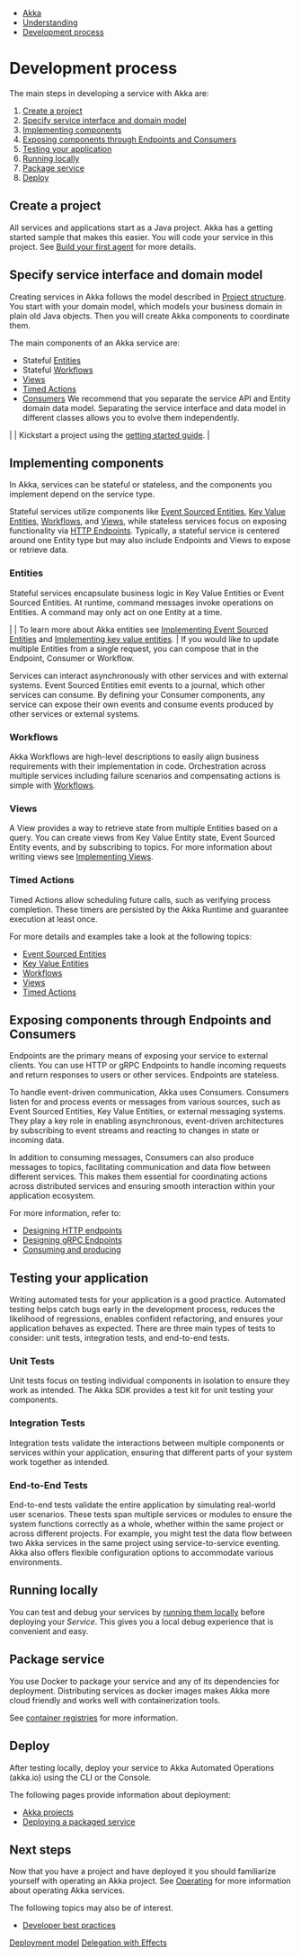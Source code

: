 <!-- <nav> -->
- [Akka](../index.html)
- [Understanding](index.html)
- [Development process](development-process.html)

<!-- </nav> -->

# Development process

The main steps in developing a service with Akka are:

1. [Create a project](about:blank#_create_a_project)
2. [Specify service interface and domain model](about:blank#_specify_service_interface_and_domain_model)
3. [Implementing components](about:blank#_implement_components)
4. [Exposing components through Endpoints and Consumers](about:blank#_endpoints)
5. [Testing your application](about:blank#_create_unit_tests)
6. [Running locally](about:blank#_run_locally)
7. [Package service](about:blank#_package_service)
8. [Deploy](about:blank#_deploy)

## <a href="about:blank#_create_a_project"></a> Create a project

All services and applications start as a Java project. Akka has a getting started sample that makes this easier. You will code your service in this project. See [Build your first agent](../getting-started/author-your-first-service.html) for more details.

## <a href="about:blank#_specify_service_interface_and_domain_model"></a> Specify service interface and domain model

Creating services in Akka follows the model described in [Project structure](architecture-model.html). You start with your domain model, which models your business domain in plain old Java objects. Then you will create Akka components to coordinate them.

The main components of an Akka service are:

- Stateful [Entities](../reference/glossary.html#entity)
- Stateful [Workflows](../reference/glossary.html#workflow)
- [Views](../reference/glossary.html#view)
- [Timed Actions](../reference/glossary.html#timed_action)
- [Consumers](../reference/glossary.html#consumer)
We recommend that you separate the service API and Entity domain data model. Separating the service interface and data model in different classes allows you to evolve them independently.

|  | Kickstart a project using the [getting started guide](../getting-started/author-your-first-service.html). |

## <a href="about:blank#_implement_components"></a> Implementing components

In Akka, services can be stateful or stateless, and the components you implement depend on the service type.

Stateful services utilize components like [Event Sourced Entities](../java/event-sourced-entities.html), [Key Value Entities](../java/key-value-entities.html), [Workflows](../java/workflows.html), and [Views](../java/views.html), while stateless services focus on exposing functionality via [HTTP Endpoints](../java/http-endpoints.html). Typically, a stateful service is centered around one Entity type but may also include Endpoints and Views to expose or retrieve data.

### <a href="about:blank#_entities"></a> Entities

Stateful services encapsulate business logic in Key Value Entities or Event Sourced Entities. At runtime, command messages invoke operations on Entities. A command may only act on one Entity at a time.

|  | To learn more about Akka entities see [Implementing Event Sourced Entities](../java/event-sourced-entities.html) and [Implementing key value entities](../java/key-value-entities.html). |
If you would like to update multiple Entities from a single request, you can compose that in the Endpoint, Consumer or Workflow.

Services can interact asynchronously with other services and with external systems. Event Sourced Entities emit events to a journal, which other services can consume. By defining your Consumer components, any service can expose their own events and consume events produced by other services or external systems.

### <a href="about:blank#_workflows"></a> Workflows

Akka Workflows are high-level descriptions to easily align business requirements with their implementation in code. Orchestration across multiple services including failure scenarios and compensating actions is simple with [Workflows](../java/workflows.html).

### <a href="about:blank#_views"></a> Views

A View provides a way to retrieve state from multiple Entities based on a query. You can create views from Key Value Entity state, Event Sourced Entity events, and by subscribing to topics. For more information about writing views see [Implementing Views](../java/views.html).

### <a href="about:blank#_timed_actions"></a> Timed Actions

Timed Actions allow scheduling future calls, such as verifying process completion. These timers are persisted by the Akka Runtime and guarantee execution at least once.

For more details and examples take a look at the following topics:

- [Event Sourced Entities](../java/event-sourced-entities.html)
- [Key Value Entities](../java/key-value-entities.html)
- [Workflows](../java/workflows.html)
- [Views](../java/views.html)
- [Timed Actions](../java/timed-actions.html)

## <a href="about:blank#_endpoints"></a> Exposing components through Endpoints and Consumers

Endpoints are the primary means of exposing your service to external clients. You can use HTTP or gRPC Endpoints to handle incoming requests and return responses to users or other services. Endpoints are stateless.

To handle event-driven communication, Akka uses Consumers. Consumers listen for and process events or messages from various sources, such as Event Sourced Entities, Key Value Entities, or external messaging systems. They play a key role in enabling asynchronous, event-driven architectures by subscribing to event streams and reacting to changes in state or incoming data.

In addition to consuming messages, Consumers can also produce messages to topics, facilitating communication and data
flow between different services. This makes them essential for coordinating actions across distributed services and ensuring smooth interaction within your application ecosystem.

For more information, refer to:

- [Designing HTTP endpoints](../java/http-endpoints.html)
- [Designing gRPC Endpoints](../java/grpc-endpoints.html)
- [Consuming and producing](../java/consuming-producing.html)

## <a href="about:blank#_create_unit_tests"></a> Testing your application

Writing automated tests for your application is a good practice. Automated testing helps catch bugs early in the development process, reduces the likelihood of regressions, enables confident refactoring, and ensures your application behaves as expected. There are three main types of tests to consider: unit tests, integration tests, and end-to-end tests.

### <a href="about:blank#_unit_tests"></a> Unit Tests

Unit tests focus on testing individual components in isolation to ensure they work as intended. The Akka SDK provides a test kit for unit testing your components.

### <a href="about:blank#_integration_tests"></a> Integration Tests

Integration tests validate the interactions between multiple components or services within your application, ensuring that different parts of your system work together as intended.

### <a href="about:blank#_end_to_end_tests"></a> End-to-End Tests

End-to-end tests validate the entire application by simulating real-world user scenarios. These tests span multiple services or modules to ensure the system functions correctly as a whole, whether within the same project or across different projects. For example, you might test the data flow between two Akka services in the same project using service-to-service eventing. Akka also offers flexible configuration options to accommodate various environments.

## <a href="about:blank#_run_locally"></a> Running locally

You can test and debug your services by [running them locally](../java/running-locally.html) before deploying your *Service*. This gives you a local debug experience that is convenient and easy.

## <a href="about:blank#_package_service"></a> Package service

You use Docker to package your service and any of its dependencies for deployment. Distributing services as docker images makes Akka more cloud friendly and works well with containerization tools.

See [container registries](../operations/projects/container-registries.html) for more information.

## <a href="about:blank#_deploy"></a> Deploy

After testing locally, deploy your service to Akka Automated Operations (akka.io) using the CLI or the Console.

The following pages provide information about deployment:

- [Akka projects](../operations/projects/index.html)
- [Deploying a packaged service](../operations/services/deploy-service.html#_deploying_a_service)

## <a href="about:blank#_next_steps"></a> Next steps

Now that you have a project and have deployed it you should familiarize yourself with operating an Akka project. See [Operating](../operations/index.html) for more information about operating Akka services.

The following topics may also be of interest.

- [Developer best practices](../java/dev-best-practices.html)

<!-- <footer> -->
<!-- <nav> -->
[Deployment model](deployment-model.html) [Delegation with Effects](declarative-effects.html)
<!-- </nav> -->

<!-- </footer> -->

<!-- <aside> -->

<!-- </aside> -->